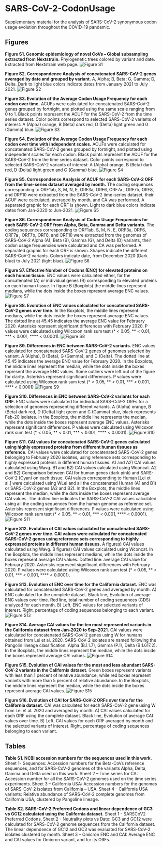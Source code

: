 # SARS-CoV-2-CodonUsage
Supplementary material for the analysis of SARS-CoV-2 synonymous codon usage evolution throughout the COVID-19 pandemic.

## Figures
**Figure S1. Genomic epidemiology of novel CoVs – Global subsampling extracted from Nextstrain.** Phylogenetic trees colored by variant and date. Extracted from Nextstrain web page. 
![Figure S1](FigS1.png)



**Figure S2. Correspondence Analysis of concatenated SARS-CoV-2 genes averaged by date and grouped by variant.** A, Alpha; B, Beta; G, Gamma; D, Delta. Dark to light blue colors indicate dates from January 2021 to July 2021.
![Figure S2](FigS2.png)


**Figure S3. Evolution of the Average Codon Usage Frequency for each codon over time.** ACUFs were calculated for concatenated SARS-CoV-2 genes grouped by fortnight, and plotted using the same scale ranging from 0 to 1. Black points represent the ACUF for the SARS-CoV-2 from the time series dataset. Color points correspond to selected SARS-CoV-2 variants of interest: A (Alpha) orange, B (Beta) dark red, D (Delta) light green and G (Gamma) blue.
![Figure S3](FigS3.png)


**Figure S4. Evolution of the Average Codon Usage Frequency for each codon over time with independent scales.** ACUFs were calculated for concatenated SARS-CoV-2 genes grouped by fortnight, and plotted using independent scales for each codon. Black points represent the ACUF for the SARS-CoV-2 from the time series dataset. Color points correspond to selected SARS-CoV-2 variants of interest: A (Alpha) orange, B (Beta) dark red, D (Delta) light green and G (Gamma) blue.
![Figure S4](FigS4.png)


**Figure S5. Correspondence Analysis of ACUF for each SARS-CoV-2 ORF from the time-series dataset averaged by month.** The coding sequences corresponding to ORF1ab, S, M, N, E, ORF3a, ORF6, ORF7a , ORF7b, ORF8, and ORF10 were extracted from the SARS-CoV-2 time-series dataset, their ACUF were calculated, averaged by month, and CA was performed. A separated graphic for each ORF is shown. Light to dark blue colors indicate dates from Jan-2020 to Jun-2021. 
![Figure S5](FigS5.png)


**Figure S6. Correspondence Analysis of Codon Usage Frequencies for each SARS-CoV-2 ORF from Alpha, Beta, Gamma and Delta variants.** The coding sequences corresponding to ORF1ab, S, M, N, E, ORF3a, ORF6, ORF7a , ORF7b, ORF8, and ORF10 were extracted from the genomes of SARS-CoV-2 Alpha (A), Beta (B), Gamma (G), and Delta (D) variants, their codon usage frequencies were calculated and CA was performed. A separated graphic for each ORF is shown. Shapes indicate the different SARS-CoV-2 variants. Colors indicate date, from December 2020 (Dark blue) to July 2021 (light blue).
![Figure S6](FigS6.png)


**Figure S7. Effective Number of Codons (ENC) for elevated proteins on each human tissue.** ENC values were calculated either, for the concatenated (A) or individual genes (B) corresponding to elevated proteins on each human tissue. In figure B (Boxplots) the middle lines represent medians, while the dots inside the boxes represent average ENC values.
![Figure S7](FigS7.png)


**Figure S8. Evolution of ENC values calculated for concatenated SARS-CoV-2 genes over time.** In the Boxplots, the middle lines represent medians, while the dots inside the boxes represent average ENC values. The dotted line at 45.45 indicates the average ENC value for February 2020. Asterisks represent significant differences with February 2020. P values were calculated using Wilcoxon rank sum test (\*  <  0.05, \** < 0.01, \*** < 0.001, \**** < 0.0001).
![Figure S8](FigS8.png)


**Figure S9. Differences in ENC between SARS-CoV-2 variants.** ENC values calculated for concatenated SARS-CoV-2 genes of genomes selected by variant. A (Alpha), B (Beta), G (Gamma), and D (Delta). The dotted line at 45.45 indicates the average ENC value for February 2020. In the Boxplots, the middle lines represent the median,  while the dots inside the boxes represent the average ENC values. Some outliers were left out of the figure for clarity. Asterisks represent significant differences. P values were calculated using Wilcoxon rank sum test (\*  <  0.05, \** < 0.01, \*** < 0.001, \**** < 0.0001) 
![Figure S9](FigS9.png)


**Figure S10. Differences in ENC between SARS-CoV-2 variants for each ORF.** ENC values were calculated for individual SARS-CoV-2 ORFs for a selection of genomes representing different variants. A (Alpha) orange, B (Beta) dark red, D (Delta) light green and G (Gamma) blue, black represents Feb-20 isolates. In the Boxplots, the middle line represents the median, while the dots inside the boxes represent average ENC values. Asterisks represent significant differences. P values were calculated using Wilcoxon rank sum test (\*  <  0.05, \** < 0.01, \*** < 0.001, \**** < 0.0001).
![Figure S10](FigS10.png)


**Figure S11. CAI values for concatenated SARS-CoV-2 genes calculated using highly expressed proteins from different human tissues as reference.** CAI values were calculated for concatenated SARS-CoV-2 genes belonging to February 2020 isolates, using reference sets corresponding to highly expressed proteins in different human tissues. A1 and A2) CAI values calculated using Wavg. B1 and B2) CAI values calculated using Wconcat. A2 and B2) Comparison between CAI for human genes (dark pink) and SARS-CoV-2 (Cyan) on each tissue. CAI values corresponding to Human [Lei et al.] were calculated using WLei and all the concatenated Human (A1 and B1) or SARS-CoV-2 genes (A2 and B2). In the Boxplots, the middle lines represent the median, while the dots inside the boxes represent average CAI values. The dotted line indicates the SARS-CoV-2 CAI values calculated using all the coding sequences from the human genome as reference set. Asterisks represent significant differences. P values were calculated using Wilcoxon rank sum test (\*  <  0.05, \** < 0.01, \*** < 0.001, \**** < 0.0001).
![Figure S11](FigS11.png)


**Figure S12.  Evolution of CAI values calculated for concatenated SARS-CoV-2 genes over time. CAI values were calculated for concatenated SARS-CoV-2 genes using reference sets corresponding to highly expressed proteins in different human tissues.** A figures) CAI values calculated using Wavg. B figures) CAI values calculated using Wconcat. In the Boxplots, the middle lines represent medians, while the dots inside the boxes represent average CAI values. Dotted line: average CAI value for February 2020. Asterisks represent significant differences with February 2020. P values were calculated using Wilcoxon rank sum test (\*  <  0.05, \** < 0.01, \*** < 0.001, \**** < 0.0001).


**Figure S13. Evolution of ENC over time for the California dataset.** ENC was calculated for concatenated SARS-CoV-2 genes and averaged by month. A) ENC calculated for the complete dataset. Black line, Evolution of average ENC values over time. Red line, total number of coding sequences (CDS) analyzed for each month. B) Left, ENC values for selected variants of interest. Right, percentage of coding sequences belonging to each variant.
![Figure S13](FigS13.png)


**Figure S14. Average CAI values for the ten most represented variants in the California dataset from Jan-2020 to Sep-2021.** CAI values were calculated for concatenated SARS-CoV-2 genes using W for humans obtained from Lei et al. 2020. SARS-CoV-2 isolates are named following the Pangolin lineage classification. Alpha (B.1.1.7), Gamma (P.1), Delta (B.1.617.2). In the Boxplots, the middle lines represent the median, while the dots inside the boxes represent average CAI values. 
![Figure S14](FigS14.png)


**Figure S15. Evolution of CAI values for the most and less abundant SARS-CoV-2 variants in the California dataset.** Green boxes represent variants with less than 1 percent of relative abundance, while red boxes represent variants with more than 5 percent of relative abundance. In the Boxplots, the middle lines represent the median, while the dots inside the boxes represent average CAI values. 
![Figure S15](FigS15.png)


**Figure S16. Evolution of CAI for SARS-CoV-2 ORFs over time for the California dataset.** CAI was calculated for each SARS-CoV-2 gene using W from Lei et al. 2020 and averaged by month. A) CAI values calculated for each ORF using the complete dataset. Black line, Evolution of average CAI values over time. B) Left, CAI values for each ORF averaged by month and the selected variants of interest. Right, percentage of coding sequences belonging to each variant.

## Tables
**Table S1. NCBI accession numbers for the sequences used in this work.** Sheet 1- Sequences: Accession numbers for the Beta-CoVs reference sequences, and for SARS-CoV-2 genomes of the variants Alpha, Delta, Gamma and Delta used on this work. Sheet 2 – Time series for CA: Accession number for all the SARS-CoV-2 genomes used on the time series experiments. Sheet 3 – California USA: Accession numbers for the genomes of SARS-CoV-2 isolates from California – USA. Sheet 4 – California USA variants: Relative abundance of SARS-CoV-2 complete genomes from California USA, clustered by Pangoline lineage.

**Table S2. SARS-CoV-2 Preferred Codons and linear dependence of GC3 vs GC12 calculated using the California dataset.** Sheet 1 - SARSCoV2 Preferred Codons. Sheet 2 - Neutrality plots vs Date: GC3 and GC12 were calculated for SARS-CoV-2 genome sequences from the California dataset. The linear dependence of GC12 and GC3 was evaluated for SARS-CoV-2 isolates clustered by month. Sheet 3 – Omicron ENC and CAI: Average ENC and CAI values for Omicron variant, and for its ORFs.
